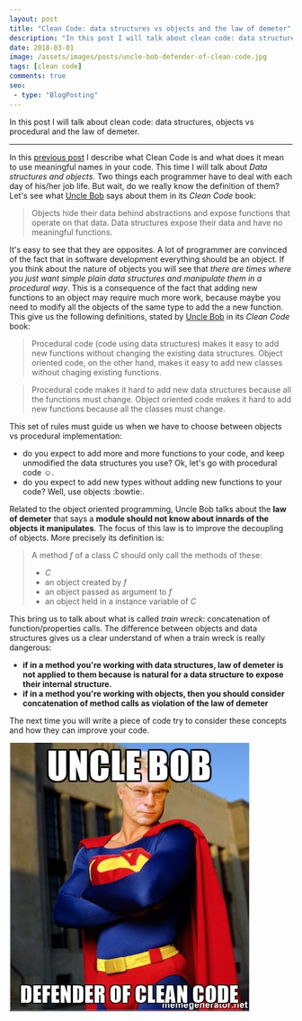 ```yaml
---
layout: post
title: "Clean Code: data structures vs objects and the law of demeter"
description: "In this post I will talk about clean code: data structures, objects vs procedural and the law of demeter."
date: 2018-03-01
image: /assets/images/posts/uncle-bob-defender-of-clean-code.jpg
tags: [clean code]
comments: true
seo:
 - type: "BlogPosting"
---
```


In this post I will talk about clean code: data structures, objects vs procedural and the law of demeter.

---

In this [previous post](/2017/09/11/clean-code-meaningful-names.html "clean code meaningful names") I describe what Clean Code is and what does it mean to use
meaningful names in your code.
This time I will talk about *Data structures and objects*. Two things each programmer have to deal with each day of
his/her job life.
But wait, do we really know the definition of them? Let's see what [Uncle Bob](https://en.wikipedia.org/wiki/Robert_Cecil_Martin "Robert Cecil Martin") says about them in its *Clean Code* book:

>Objects hide their data behind abstractions and expose functions that operate on that data. Data structures expose
their data and have no meaningful functions.

It's easy to see that they are opposites. A lot of programmer are convinced of the fact that in software development
everything should be an object. If you think about the nature of objects you will see that *there are times where you
just want simple plain data structures and manipulate them in a procedural way*. This is a consequence of the fact that
adding new functions to an object may require much more work, because maybe you need to modify all the objects of the
same type to add the a new function.
This give us the following definitions, stated by [Uncle Bob](https://en.wikipedia.org/wiki/Robert_Cecil_Martin
"Robert Cecil Martin") in its *Clean Code* book:

>Procedural code (code using data structures) makes it easy to add new functions without changing the existing data
structures. Object oriented code, on the other hand, makes it easy to add new classes without chaging existing functions.

>Procedural code makes it hard to add new data structures because all the functions must change. Object oriented code
 makes it hard to add new functions because all the classes must change.

This set of rules must guide us when we have to choose between objects vs procedural implementation:

* do you expect to add more and more functions to your code, and keep unmodified the data structures you use? Ok,
let's go with procedural code :relaxed:.
* do you expect to add new types without adding new functions to your code? Well, use objects :bowtie:.

Related to the object oriented programming, Uncle Bob talks about the **law of demeter** that says a
**module should not know about innards of the objects it manipulates**. The focus of this law is to improve the decoupling of
objects. More precisely its definition is:

>A method *f* of a class *C* should only call the methods of these:
>
> * *C*
> * an object created by *f*
> * an object passed as argument to *f*
> * an object held in a instance variable of *C*

This bring us to talk about what is called *train wreck*: concatenation of function/properties calls. The
difference between objects and data structures gives us a clear understand of when a train wreck is really dangerous:

* **if in a method you're working with data structures, law of demeter is not applied to them because is natural for a
data structure to expose their internal structure.**
* **if in a method you're working with objects, then you should consider concatenation of method calls as violation of
the law of demeter**

The next time you will write a piece of code try to consider these concepts and how they can improve your code.

![Clean code uncle bob superman](/assets/images/posts/uncle-bob-defender-of-clean-code.jpg "Clean code uncle bob superman")
